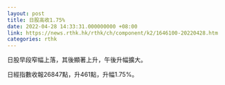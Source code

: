 ```yaml
---
layout: post
title: 日股高收1.75%
date: 2022-04-28 14:33:31.000000000 +08:00
link: https://news.rthk.hk/rthk/ch/component/k2/1646100-20220428.htm
categories: rthk
---
```


日股早段窄幅上落，其後顯著上升，午後升幅擴大。

日經指數收報26847點，升461點，升幅1.75%。
